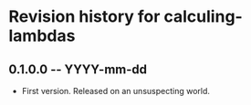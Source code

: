 # Revision history for calculing-lambdas

## 0.1.0.0 -- YYYY-mm-dd

* First version. Released on an unsuspecting world.
